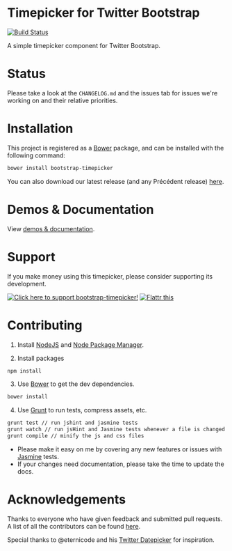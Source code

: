 Timepicker for Twitter Bootstrap
=======
[![Build Status](https://travis-ci.org/jdewit/bootstrap-timepicker.svg?branch=gh-pages)](https://travis-ci.org/jdewit/bootstrap-timepicker)

A simple timepicker component for Twitter Bootstrap.

Status
======
Please take a look at the `CHANGELOG.md` and the issues tab for issues we're
working on and their relative priorities.

Installation
============

This project is registered as a <a href="http://bower.io">Bower</a> package,
and can be installed with the following command:

```bash
bower install bootstrap-timepicker
```

You can also download our latest release (and any Précédent release) 
<a href="https://github.com/jdewit/bootstrap-timepicker/releases">here</a>.

Demos & Documentation
=====================

View <a href="http://jdewit.github.com/bootstrap-timepicker">demos & documentation</a>.

Support
=======

If you make money using this timepicker, please consider 
supporting its development.

<a href="http://www.pledgie.com/campaigns/19125"><img alt="Click here to support bootstrap-timepicker!" src="http://www.pledgie.com/campaigns/19125.png?skin_name=chrome" border="0" target="_blank"/></a> <a class="FlattrButton" style="display:none;" rev="flattr;button:compact;" href="http://jdewit.github.com/bootstrap-timepicker"></a> <noscript><a href="http://flattr.com/thing/1116513/Bootstrap-Timepicker" target="_blank"> <img src="http://api.flattr.com/button/flattr-badge-large.png" alt="Flattr this" title="Flattr this" border="0" /></a></noscript>

Contributing
============

1. Install <a href="www.nodejs.org">NodeJS</a> and <a href="www.npmjs.org">Node Package Manager</a>.

2. Install packages

```bash
npm install
```

3. Use <a href="https://github.com/twitter/bower">Bower</a> to get the dev dependencies.

```bash 
bower install
```

4. Use <a href="www.gruntjs.com">Grunt</a> to run tests, compress assets, etc. 

```bash 
grunt test // run jshint and jasmine tests
grunt watch // run jsHint and Jasmine tests whenever a file is changed
grunt compile // minify the js and css files
```

- Please make it easy on me by covering any new features or issues 
  with <a href="http://pivotal.github.com/jasmine">Jasmine</a> tests.
- If your changes need documentation, please take the time to update the docs.

Acknowledgements
================

Thanks to everyone who have given feedback and submitted pull requests. A 
list of all the contributors can be found <a href="https://github.com/jdewit/bootstrap-timepicker/graphs/contributors">here</a>.

Special thanks to @eternicode and his <a href="https://github.com/eternicode/bootstrap-datepicker">Twitter Datepicker</a> for inspiration.
